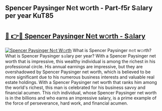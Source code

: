 ## Spencer Paysinger N𝚎t w𝚘rth - Part-f5r S𝚊lary per year KuT85

# <h2><a href="http://gc3fz0o.nevu.top/?p=Spencer+Paysinger">🔗 👉🔴 Spencer Paysinger N𝚎t w𝚘rth - S𝚊lary</a></h2>

[![Spencer Paysinger N𝚎t W𝚘rth](https://i.imgur.com/Oavwk0R.jpeg)](http://gc3fz0o.nevu.top/?p=Spencer+Paysinger)
What is Spencer Paysinger n𝚎t w𝚘rth? What is Spencer Paysinger s𝚊lary per year?
With a Spencer Paysinger net worth that is impressive, this wealthy individual is among the richest in his professional circle. His annual earnings are impressive, but they are overshadowed by Spencer Paysinger net worth, which is believed to be more significant due to his numerous business interests and valuable real estate holdings. With a Spencer Paysinger net worth that ranks him among the world's richest, this man is celebrated for his business savvy and financial acumen. This rich individual, whose Spencer Paysinger net worth is in the billions and who earns an impressive salary, is a prime example of the force of perseverance, hard work, and financial acumen.
